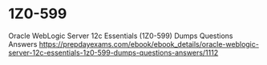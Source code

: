 # 1Z0-599
Oracle WebLogic Server 12c Essentials (1Z0-599) Dumps Questions Answers
https://prepdayexams.com/ebook/ebook_details/oracle-weblogic-server-12c-essentials-1z0-599-dumps-questions-answers/1112
